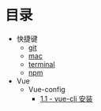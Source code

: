 # 目录
- 快捷键
    - [git](https://github.com/Musiky/Article/blob/master/hotKey/git.md)
    - [mac](https://github.com/Musiky/Article/blob/master/hotKey/mac.md)
    - [terminal](https://github.com/Musiky/Article/blob/master/hotKey/terminal.md)
    - [npm](https://github.com/Musiky/Article/blob/master/hotKey/npm.md)
- Vue
    - Vue-config
        - [1.1 - vue-cli 安装](https://github.com/Musiky/Article/blob/master/Vue/Vue-config/1.1_vue-cli安装.md)
